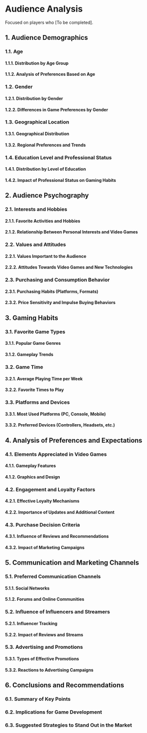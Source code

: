 # Audience Analysis

Focused on players who [To be completed].

## 1. Audience Demographics

### 1.1. Age
#### 1.1.1. Distribution by Age Group
#### 1.1.2. Analysis of Preferences Based on Age

### 1.2. Gender
#### 1.2.1. Distribution by Gender
#### 1.2.2. Differences in Game Preferences by Gender

### 1.3. Geographical Location
#### 1.3.1. Geographical Distribution
#### 1.3.2. Regional Preferences and Trends

### 1.4. Education Level and Professional Status
#### 1.4.1. Distribution by Level of Education
#### 1.4.2. Impact of Professional Status on Gaming Habits

## 2. Audience Psychography

### 2.1. Interests and Hobbies
#### 2.1.1. Favorite Activities and Hobbies
#### 2.1.2. Relationship Between Personal Interests and Video Games

### 2.2. Values and Attitudes
#### 2.2.1. Values Important to the Audience
#### 2.2.2. Attitudes Towards Video Games and New Technologies

### 2.3. Purchasing and Consumption Behavior
#### 2.3.1. Purchasing Habits (Platforms, Formats)
#### 2.3.2. Price Sensitivity and Impulse Buying Behaviors

## 3. Gaming Habits

### 3.1. Favorite Game Types
#### 3.1.1. Popular Game Genres
#### 3.1.2. Gameplay Trends

### 3.2. Game Time
#### 3.2.1. Average Playing Time per Week
#### 3.2.2. Favorite Times to Play

### 3.3. Platforms and Devices
#### 3.3.1. Most Used Platforms (PC, Console, Mobile)
#### 3.3.2. Preferred Devices (Controllers, Headsets, etc.)

## 4. Analysis of Preferences and Expectations

### 4.1. Elements Appreciated in Video Games
#### 4.1.1. Gameplay Features
#### 4.1.2. Graphics and Design

### 4.2. Engagement and Loyalty Factors
#### 4.2.1. Effective Loyalty Mechanisms
#### 4.2.2. Importance of Updates and Additional Content

### 4.3. Purchase Decision Criteria
#### 4.3.1. Influence of Reviews and Recommendations
#### 4.3.2. Impact of Marketing Campaigns

## 5. Communication and Marketing Channels

### 5.1. Preferred Communication Channels
#### 5.1.1. Social Networks
#### 5.1.2. Forums and Online Communities

### 5.2. Influence of Influencers and Streamers
#### 5.2.1. Influencer Tracking
#### 5.2.2. Impact of Reviews and Streams

### 5.3. Advertising and Promotions
#### 5.3.1. Types of Effective Promotions
#### 5.3.2. Reactions to Advertising Campaigns

## 6. Conclusions and Recommendations

### 6.1. Summary of Key Points

### 6.2. Implications for Game Development

### 6.3. Suggested Strategies to Stand Out in the Market
